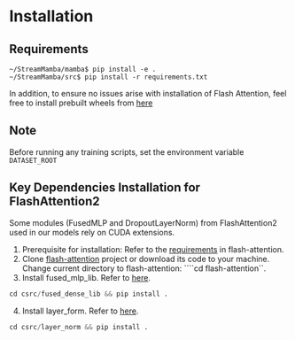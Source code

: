 # Installation

## Requirements

```shell
~/StreamMamba/mamba$ pip install -e .
~/StreamMamba/src$ pip install -r requirements.txt
```

In addition, to ensure no issues arise with installation of Flash Attention, feel free to install prebuilt wheels from [here](https://github.com/mjun0812/flash-attention-prebuild-wheels)

## Note

Before running any training scripts, set the environment variable `DATASET_ROOT`

## Key Dependencies Installation for FlashAttention2

Some modules (FusedMLP and DropoutLayerNorm) from FlashAttention2 used in our models rely on CUDA extensions.

1. Prerequisite for installation: Refer to the [requirements](https://github.com/Dao-AILab/flash-attention?tab=readme-ov-file#installation-and-features) in flash-attention.
2. Clone [flash-attention](https://github.com/Dao-AILab/flash-attention) project or download its code to your machine. Change current directory to flash-attention: ````cd flash-attention``.
3. Install fused_mlp_lib. Refer to [here](https://github.com/Dao-AILab/flash-attention/tree/main/csrc/fused_dense_lib).
```python
cd csrc/fused_dense_lib && pip install .
```
4. Install layer_form. Refer to [here](https://github.com/Dao-AILab/flash-attention/tree/main/csrc/layer_norm).
```python
cd csrc/layer_norm && pip install .
```
